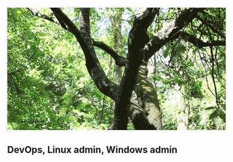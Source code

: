 ![Header](https://github.com/devops-from-root/devops-from-root/blob/main/assets/13675.gif)

## DevOps, Linux admin, Windows admin

